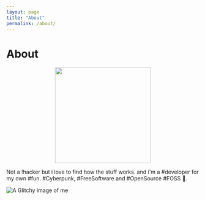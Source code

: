 ```yaml
---
layout: page
title: "About"
permalink: /about/
---
```


About
=====

<p align="center"><img src="https://pbs.twimg.com/profile_images/1002546206302724096/sQ0uG4Th_400x400.jpg" width="250"/></p>

Not a !hacker but i love to find how the stuff works. and i'm a #developer for my own #fun. #Cyberpunk, #FreeSoftware and #OpenSource #FOSS :shell:.

![A Glitchy image of me](https://pbs.twimg.com/profile_images/1002546206302724096/sQ0uG4Th_400x400.jpg)
